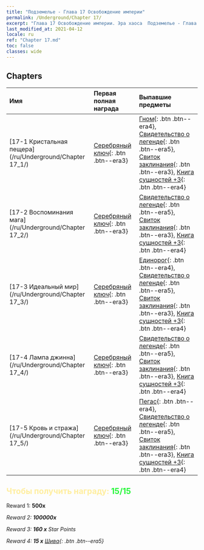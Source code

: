 ```yaml
---
title: "Подземелье - Глава 17 Освобождение империи"
permalink: /Underground/Chapter 17/
excerpt: "Глава 17 Освобождение империи. Эра хаоса  Подземелье - Глава 17. Освобождение империи"
last_modified_at: 2021-04-12
locale: ru
ref: "Chapter 17.md"
toc: false
classes: wide
---
```


## Chapters

  | Имя |  Первая полная награда | Выпавшие предметы |
  |:------------|:------------|:------------| 
  | [17-1 Кристальная пещера](/ru/Underground/Chapter 17_1/) | [Серебряный ключ](/ru/Items/con_693/){: .btn .btn--era3} | [Гном](/ru/Items/unt_200/){: .btn .btn--era4}, [Свидетельство о легенде](/ru/Items/mat_67/){: .btn .btn--era5}, [Свиток заклинания](/ru/Items/con_694/){: .btn .btn--era3}, [Книга сущностей +3](/ru/Items/mat_60/){: .btn .btn--era4} |
  | [17-2 Воспоминания мага](/ru/Underground/Chapter 17_2/) | [Серебряный ключ](/ru/Items/con_693/){: .btn .btn--era3} | [Свидетельство о легенде](/ru/Items/mat_67/){: .btn .btn--era5}, [Свиток заклинания](/ru/Items/con_694/){: .btn .btn--era3}, [Книга сущностей +3](/ru/Items/mat_60/){: .btn .btn--era4} |
  | [17-3 Идеальный мир](/ru/Underground/Chapter 17_3/) | [Серебряный ключ](/ru/Items/con_693/){: .btn .btn--era3} | [Единорог](/ru/Items/unt_204/){: .btn .btn--era4}, [Свидетельство о легенде](/ru/Items/mat_67/){: .btn .btn--era5}, [Свиток заклинания](/ru/Items/con_694/){: .btn .btn--era3}, [Книга сущностей +3](/ru/Items/mat_60/){: .btn .btn--era4} |
  | [17-4 Лампа джинна](/ru/Underground/Chapter 17_4/) | [Серебряный ключ](/ru/Items/con_693/){: .btn .btn--era3} | [Свидетельство о легенде](/ru/Items/mat_67/){: .btn .btn--era5}, [Свиток заклинания](/ru/Items/con_694/){: .btn .btn--era3}, [Книга сущностей +3](/ru/Items/mat_60/){: .btn .btn--era4} |
  | [17-5 Кровь и стража](/ru/Underground/Chapter 17_5/) | [Серебряный ключ](/ru/Items/con_693/){: .btn .btn--era3} | [Пегас](/ru/Items/unt_202/){: .btn .btn--era4}, [Свидетельство о легенде](/ru/Items/mat_67/){: .btn .btn--era5}, [Свиток заклинания](/ru/Items/con_694/){: .btn .btn--era3}, [Книга сущностей +3](/ru/Items/mat_60/){: .btn .btn--era4} |


## <span style="color: #ffeea0">Чтобы получить награду: </span><span style="color: #27f73a">15/15</span>

 Reward 1:  **500x** <i class="fas fa-gem"/>

 Reward 2:  **100000x** <i class="fas fa-coins"/>

 Reward 3: **160 x** Star Points

 Reward 4: **15 x** [Шива](/ru/Items/her_376/){: .btn .btn--era5}

